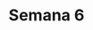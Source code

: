 ---
title: Semana 6
menu:
  sidebar:
    name: Semana 6
    identifier: gen_ia_semana_6
    parent: gen_ia
draft: false
---